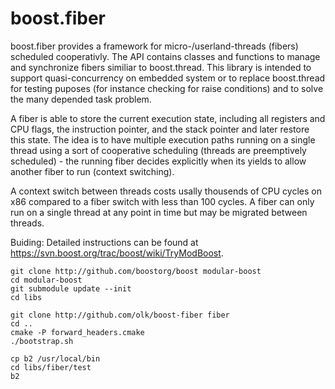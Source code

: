 boost.fiber
===========

boost.fiber provides a framework for micro-/userland-threads (fibers) scheduled cooperativly.
The API contains classes and functions to manage and synchronize fibers similiar to boost.thread.
This library is intended to support quasi-concurrency on embedded system or to replace boost.thread
for testing puposes (for instance checking for raise conditions) and to solve the many depended
task problem.

A fiber is able to store the current execution state, including all registers and CPU flags, the 
instruction pointer, and the stack pointer and later restore this state. The idea is to have multiple 
execution paths running on a single thread using a sort of cooperative scheduling (threads are 
preemptively scheduled) - the running fiber decides explicitly when its yields to allow another fiber to
run (context switching).

A context switch between threads costs usally thousends of CPU cycles on x86 compared to a fiber switch 
with less than 100 cycles. A fiber can only run on a single thread at any point in time but may be 
migrated between threads.

Buiding: Detailed instructions can be found at https://svn.boost.org/trac/boost/wiki/TryModBoost.

    git clone http://github.com/boostorg/boost modular-boost
    cd modular-boost
    git submodule update --init
    cd libs

    git clone http://github.com/olk/boost-fiber fiber
    cd ..
    cmake -P forward_headers.cmake
    ./bootstrap.sh

    cp b2 /usr/local/bin
    cd libs/fiber/test
    b2

